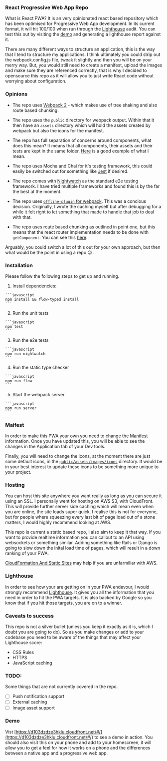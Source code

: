 ### React Progressive Web App Repo

What is React PWA? It is an very opinionated react based repository which has been optimised for Progressive Web App development.
In its current format, it will hit 100/100 when run through the [Lighthouse](https://developers.google.com/web/tools/lighthouse/) audit. You can
test this out by visiting the [demo](https://d103dzdze3hklu.cloudfront.net/#/) and generating a lighthouse report against it.

There are many different ways to structure an application, this is the way that I tend to structure my applications. I think ultimately you could
strip out the webpack.config.js file, tweak it slightly and then you will be on your merry way. But, you would still need to create a manifest, upload
the images and make sure they are referenced correctly, that is why I decided to opensource this repo as it will allow you to just write React code without
worrying about configuration.

### Opinions

- The repo uses [Webpack 2](https://webpack.js.org/) - which makes use of tree shaking and also route based chunking.

- The repo uses the `public` directory for webpack output. Within that it then have an `assets` directory which will hold the assets created by webpack but also the icons for the manifest.

- The repo has full separation of concerns around components, what does this mean? It means that all components, their assets and their tests are kept in the same folder. [Here](https://github.com/simonfl3tcher/react-pwa/tree/master/src/components/Home) is a good example of what I mean.

- The repo uses Mocha and Chai for it's testing framework, this could easily be switched out for something like [Jest](https://facebook.github.io/jest/) if desired.

- The repo comes with [Nightwatch](http://nightwatchjs.org/) as the standard e2e testing framework. I have tried multiple frameworks and found this is by the far the best at the moment.

- The repo uses [`offline-plugin` for webpack](https://github.com/NekR/offline-plugin). This was a concious decision. Originally, I wrote the caching myself but after debugging for a while it felt right to let something that made to handle that job to deal with that.

- The repo uses route based chunking as outlined in point one, but this means that the react router implementation needs to be done with `getComponent`. You can see this [here](https://github.com/simonfl3tcher/react-pwa/blob/master/src/routes.jsx#L20).

Arguably, you could switch a lot of this out for your own approach, but then what would be the point in using a repo 😉 .

### Installation

Please follow the following steps to get up and running.

  1. Install dependencies:

    ```javascript
    npm install && flow-typed install
    ```

  2. Run the unit tests

    ```javascript
    npm test
    ```

  3. Run the e2e tests

    ```javascript
    npm run nightwatch
    ```

  4. Run the static type checker

    ```javascript
    npm run flow
    ```

  5. Start the webpack server

    ```javascript
    npm run server
    ```

### Maifest

In order to make this PWA your own you need to change the [Manifest](https://github.com/simonfl3tcher/react-pwa/blob/master/public/manifest.json) information. Once you have updated this, you will be able to see the changes in the Application tab of your Dev tools.

Finally, you will need to change the icons, at the moment there are just some default icons, in the [`public/assets/images/icons`](https://github.com/simonfl3tcher/react-pwa/tree/master/public/assets/images/icons) directory. It would be in your best interest to update these icons to be something more unique to your project.

### Hosting

You can host this site anywhere you want really as long as you can secure it using an SSL. I personally went for hosting on AWS S3, with CloudFront. This
will provide further server side caching which will mean even when you are online, the site loads super quick. I realise this is not for everyone, but for
people where squeezing every last bit of page load out of a stone matters, I would highly recommend looking at AWS.

This repo is current a static based repo, I also aim to keep it that way. If you want to provide realtime information you can callout to an API using websockets
or something similar. Adding something like Rails or Django is going to slow down the inital load time of pages, which will result in a down ranking of your PWA.

[CloudFormation And Static Sites](https://serverlesscode.com/post/instant-static-site-cloudformation/) may help if you are unfarmiliar with AWS.

### Lighthouse

In order to see how your are getting on in your PWA endevour, I would strongly recommend [Lighthouse](https://developers.google.com/web/tools/lighthouse/).
It gives you all the information that you need in order to hit the PWA targets. It is also backed by Google so you know that if you hit those targets, you 
are on to a winner.

### Caveats to success

This repo is not a silver bullet (unless you keep it exactly as it is, which I doubt you are going to do). So as you make changes or add to your codebase you need to be aware of the things that may affect your Lighthouse score:

- CSS Rules
- HTTPS
- JavaScript caching

### TODO:

Some things that are not currently covered in the repo.

- [ ] Push notification support
- [ ] External caching
- [ ] Image asset support

### Demo

Vist [https://d103dzdze3hklu.cloudfront.net/#/](https://d103dzdze3hklu.cloudfront.net/#/) to see a demo in action.
You should also visit this on your phone and add to your homescreen, it will allow you to get a feel for how it works
on a phone and the differences between a native app and a progressive web app.
